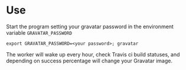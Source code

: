 # Use

Start the program setting your gravatar password in the environment
variable `GRAVATAR_PASSWORD`

    export GRAVATAR_PASSWORD=<your password>; gravatar

The worker will wake up every hour, check Travis ci build statuses,
and depending on success percentage will change your Gravatar image.

